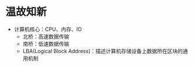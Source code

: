 # 温故知新

* 计算机核心：CPU、内存、IO
  * 北桥：高速数据传输
  * 南桥：低速数据传输
  * LBA(Logical Block Address)：描述计算机存储设备上数据所在区块的通用机制